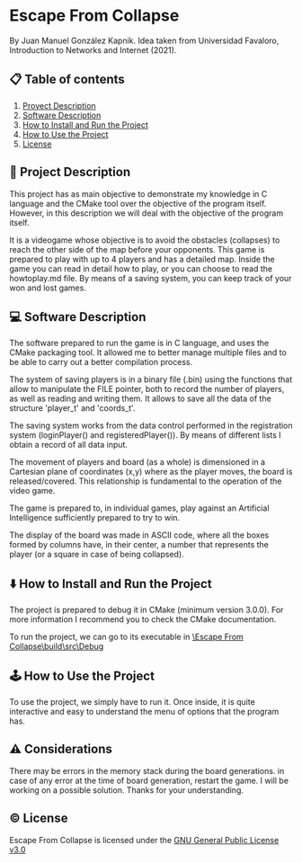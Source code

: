 # Escape From Collapse
By Juan Manuel González Kapnik. Idea taken from Universidad Favaloro, Introduction to Networks and Internet (2021).
## 📋 Table of contents
1. [Proyect Description](#pdescription)
2. [Software Description](#sdescription)
3. [How to Install and Run the Project](#howtorun)
4. [How to Use the Project](#howtouse)
5. [License](#license)

## 🚀 Project Description <a name="pdescription"></a>
This project has as main objective to demonstrate my knowledge in C language and the CMake tool over the objective of the program itself. However, in this description we will deal with the objective of the program itself.

It is a videogame whose objective is to avoid the obstacles (collapses) to reach the other side of the map before your opponents. This game is prepared to play with up to 4 players and has a detailed map. Inside the game you can read in detail how to play, or you can choose to read the howtoplay.md file. By means of a saving system, you can keep track of your won and lost games.

## 💻 Software Description <a name="sdescription"></a>
The software prepared to run the game is in C language, and uses the CMake packaging tool. It allowed me to better manage multiple files and to be able to carry out a better compilation process.

The system of saving players is in a binary file (.bin) using the functions that allow to manipulate the FILE pointer, both to record the number of players, as well as reading and writing them. It allows to save all the data of the structure 'player_t' and 'coords_t'.

The saving system works from the data control performed in the registration system (loginPlayer() and registeredPlayer()). By means of different lists I obtain a record of all data input.

The movement of players and board (as a whole) is dimensioned in a Cartesian plane of coordinates (x,y) where as the player moves, the board is released/covered. This relationship is fundamental to the operation of the video game.

The game is prepared to, in individual games, play against an Artificial Intelligence sufficiently prepared to try to win.

The display of the board was made in ASCII code, where all the boxes formed by columns have, in their center, a number that represents the player (or a square in case of being collapsed).

## ⬇️ How to Install and Run the Project <a name="howtorun"></a>
The project is prepared to debug it in CMake (minimum version 3.0.0). For more information I recommend you to check the CMake documentation.

To run the project, we can go to its executable in [\Escape From Collapse\build\src\Debug](https://github.com/just-juanma/Escape-From-Collapse/tree/master/build/src/Debug)

## 🕹 How to Use the Project <a name="howtouse"></a>
To use the project, we simply have to run it. Once inside, it is quite interactive and easy to understand the menu of options that the program has. 

## ⚠️ Considerations <a name="considerations"></a>
There may be errors in the memory stack during the board generations. in case of any error at the time of board generation, restart the game. I will be working on a possible solution. Thanks for your understanding.

## ©️ License <a name="license"></a>
Escape From Collapse is licensed under the [GNU General Public License v3.0](https://github.com/just-juanma/Escape-From-Collapse/blob/master/LICENSE)
